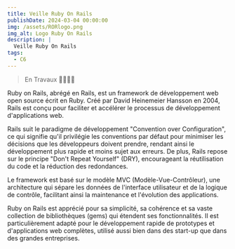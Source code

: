 ```yaml
---
title: Veille Ruby On Rails
publishDate: 2024-03-04 00:00:00
img: /assets/RORlogo.png
img_alt: Logo Ruby On Rails
description: |
  Veille Ruby On Rails
tags:
  - C6
---
```

> En Travaux 🚧🚧🚧🚧 

Ruby on Rails, abrégé en Rails, est un framework de développement web open source écrit en Ruby. Créé par David Heinemeier Hansson en 2004, Rails est conçu pour faciliter et accélérer le processus de développement d'applications web.

Rails suit le paradigme de développement "Convention over Configuration", ce qui signifie qu'il privilégie les conventions par défaut pour minimiser les décisions que les développeurs doivent prendre, rendant ainsi le développement plus rapide et moins sujet aux erreurs. De plus, Rails repose sur le principe "Don't Repeat Yourself" (DRY), encourageant la réutilisation du code et la réduction des redondances.

Le framework est basé sur le modèle MVC (Modèle-Vue-Contrôleur), une architecture qui sépare les données de l'interface utilisateur et de la logique de contrôle, facilitant ainsi la maintenance et l'évolution des applications.

Ruby on Rails est apprécié pour sa simplicité, sa cohérence et sa vaste collection de bibliothèques (gems) qui étendent ses fonctionnalités. Il est particulièrement adapté pour le développement rapide de prototypes et d'applications web complètes, utilisé aussi bien dans des start-up que dans des grandes entreprises.

<!-- Ceci est un commentaire en Markdown 
Durant notre deuxième année nous avons du effectuer une veille sur le sujet de notre choix. Fortement intéréssés par Rails et l'engouement autour de cette technologie j'en ai fais mon sujet de veille. Vous trouverez ci-joint mon travail de veille effectué à l'aide de notion et de google alerts.  [Veille RoR (PDF)](/assets/VeilleROR.pdf)-->
